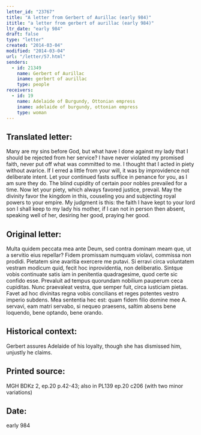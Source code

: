 ```yaml
---
letter_id: "23767"
title: "A letter from Gerbert of Aurillac (early 984)"
ititle: "a letter from gerbert of aurillac (early 984)"
ltr_date: "early 984"
draft: false
type: "letter"
created: "2014-03-04"
modified: "2014-03-04"
url: "/letter/57.html"
senders:
  - id: 21349
    name: Gerbert of Aurillac
    iname: gerbert of aurillac
    type: people
receivers:
  - id: 19
    name: Adelaide of Burgundy, Ottonian empress
    iname: adelaide of burgundy, ottonian empress
    type: woman
---
```

<h2> Translated letter:</h2>Many are my sins before God, but what have I done against my lady that I should be rejected from her service?  I have never violated my promised faith, never put off what was committed to me.  I thought that I acted in piety without avarice.  If I erred a little from your will, it was by improvidence not deliberate intent.  Let your continued fasts suffice in penance for you, as I am sure they do.  The blind cupidity of certain poor nobles prevailed for a time.  Now let your piety, which always favored justice, prevail.  May the divinity favor the kingdom in this, couseling you and subjecting royal powers to your empire.  My judgment is this:  the faith I have kept to your lord son I shall keep to my lady his mother, if I can not in person then absent, speaking well of her, desiring her good, praying her good.
<h2 class="mt-4"> Original letter:</h2>Multa quidem peccata mea ante Deum, sed contra dominam meam que, ut a servitio eius repellar?  Fidem promissam numquam violavi, commissa non prodidi. Pietatem sine avaritia exercere me putavi. Si erravi circa voluntatem vestram modicum quid, fecit hoc inprovidentia, non deliberatio. Sintque vobis continuate satis iam in penitentia quadragesime, quod certe sic confido esse. Prevaluit ad tempus quorundam nobilium pauperum ceca cupiditas. Nunc praevaleat vestra, que semper fuit, circa iusticiam pietas. Favet ad hoc divinitas regna vobis concilians et reges potentes vestro imperio subdens. Mea sententia hec est: quam fidem filio domine mee A. servavi, eam matri servabo, si nequeo praesens, saltim absens bene loquendo, bene optando, bene orando.
<h2 class="mt-4"> Historical context:</h2>Gerbert assures Adelaide of his loyalty, though she has dismissed him, unjustly he claims.
<h2 class="mt-4"> Printed source:</h2>MGH BDKz 2, ep.20 p.42-43; also in PL139 ep.20 c206 (with two minor variations)
<h2 class="mt-4"> Date:</h2>early 984